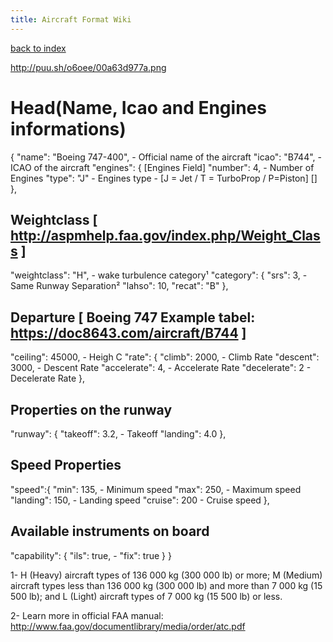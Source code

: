 ```yaml
---
title: Aircraft Format Wiki
---
```

[back to index](index.html)

http://puu.sh/o6oee/00a63d977a.png

# Head(Name, Icao and Engines informations)

{
  "name": "Boeing 747-400", - Official name of the aircraft
  "icao": "B744", - ICAO of the aircraft
  "engines": { [Engines Field]
    "number": 4, - Number of Engines
    "type": "J" - Engines type - [J = Jet / T = TurboProp / P=Piston] []
  },


## Weightclass [ http://aspmhelp.faa.gov/index.php/Weight_Class ]
  "weightclass": "H", - wake turbulence category¹
  "category": {
    "srs": 3, - Same Runway Separation²
    "lahso": 10,
    "recat": "B"
  },


## Departure  [ Boeing 747 Example tabel: https://doc8643.com/aircraft/B744 ]
  "ceiling": 45000, - Heigh C
  "rate": {
    "climb":      2000, - Climb Rate
    "descent":    3000, - Descent Rate
    "accelerate": 4, - Accelerate Rate
    "decelerate": 2 - Decelerate Rate
  },


## Properties on the runway
  "runway": {
    "takeoff": 3.2, - Takeoff
    "landing": 4.0
  },


## Speed Properties
  "speed":{
    "min":     135, - Minimum speed
    "max":     250, - Maximum speed
    "landing": 150, - Landing speed
    "cruise":  200 - Cruise speed
  },


## Available instruments on board
  "capability": {
    "ils": true, - 
    "fix": true
  }
}


1-
H (Heavy) aircraft types of 136 000 kg (300 000 lb) or more;
M (Medium) aircraft types less than 136 000 kg (300 000 lb) and more than 7 000 kg (15 500 lb); and
L (Light) aircraft types of 7 000 kg (15 500 lb) or less.


2- Learn more in official FAA manual: http://www.faa.gov/documentlibrary/media/order/atc.pdf